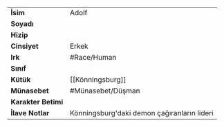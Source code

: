 |  |  |  
|---|---|  
| **İsim** | Adolf|  
| **Soyadı** | |  
| **Hizip** | |  
| **Cinsiyet** | Erkek|  
| **Irk** | #Race/Human|  
| **Sınıf** | |  
| **Kütük** | [[Könningsburg]]|  
| **Münasebet** | #Münasebet/Düşman|  
| **Karakter Betimi** | |  
| **İlave Notlar** | Könningsburg'daki demon çağıranların lideri|  
